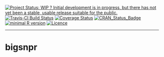 <!-- rmarkdown v1 -->

[![Project Status: WIP ? Initial development is in progress, but there has not yet been a stable, usable release suitable for the
public.](http://www.repostatus.org/badges/latest/wip.svg)](http://www.repostatus.org/#wip)
[![Travis-CI Build Status](https://travis-ci.org/privefl/bigsnpr.svg?branch=master)](https://travis-ci.org/privefl/bigsnpr)
[![Coverage Status](https://img.shields.io/codecov/c/github/privefl/bigsnpr/master.svg)](https://codecov.io/github/privefl/bigsnpr?branch=master)
[![CRAN_Status_Badge](http://www.r-pkg.org/badges/version/bigsnpr)](http://cran.r-project.org/package=bigsnpr)
[![minimal R version](https://img.shields.io/badge/R%3E%3D-3.2.3-6666ff.svg)](https://cran.r-project.org/)
[![Licence](https://img.shields.io/badge/licence-GPL--3-blue.svg)](https://www.gnu.org/licenses/gpl-3.0.en.html)
 
---
 
<!-- README.md is generated from README.Rmd. Please edit that file -->

# bigsnpr



